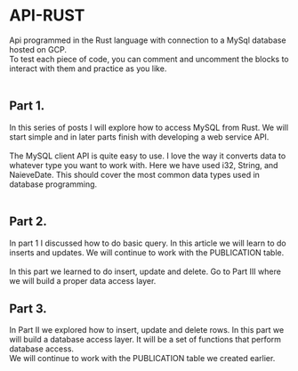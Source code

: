 # API-RUST

Api programmed in the Rust language with connection to a MySql database hosted on GCP.<br>
To test each piece of code, you can comment and uncomment the blocks to interact with them and practice as you like.
<br><br>

## Part 1.
In this series of posts I will explore how to access MySQL from Rust. We will start simple and in later parts finish with developing a web service API.<br><br>
The MySQL client API is quite easy to use. I love the way it converts data to whatever type you want to work with. Here we have used i32, String, and NaieveDate. This should cover the most common data types used in database programming.
<br><br>

## Part 2.
In part 1 I discussed how to do basic query. In this article we will learn to do inserts and updates. We will continue to work with the PUBLICATION table.<br><br>
In this part we learned to do insert, update and delete. Go to Part III where we will build a proper data access layer.

## Part 3.
In Part II we explored how to insert, update and delete rows. In this part we will build a database access layer. It will be a set of functions that perform database access.<br>
We will continue to work with the PUBLICATION table we created earlier.<br><br>